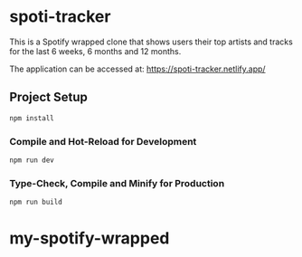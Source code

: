 # spoti-tracker

This is a Spotify wrapped clone that shows users their top artists and tracks for the last 6 weeks, 6 months and 12 months.

The application can be accessed at: https://spoti-tracker.netlify.app/

## Project Setup

```sh
npm install
```

### Compile and Hot-Reload for Development

```sh
npm run dev
```

### Type-Check, Compile and Minify for Production

```sh
npm run build
```
# my-spotify-wrapped
